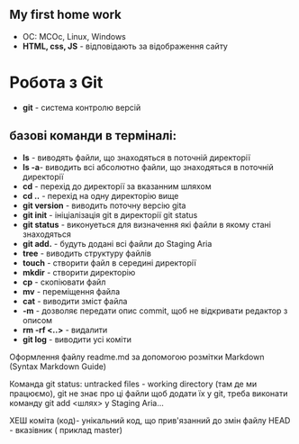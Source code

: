 
## My first home work 
* ОС: MCOc, Linux, Windows
* **HTML, css, JS** - відповідають за відображення сайту 

 # Робота з Git

* **git** - система контролю версій
## базові команди в терміналі:
* **ls** - виводять файли, що знаходяться в поточній директорії 
* **ls -a**- виводить всі абсолютно файли, що знаходяться в поточній директорії 
* **cd** - перехід до директорії за вказанним шляхом
* **cd ..** - перехід на одну директорію вище 
* **git version** - виводить поточну версію gitа 
* **git init** - ініціалізація git в директорії git status
* **git status** - виконуеться для визначення які файли в якому стані знаходяться
* **git add.** - будуть додані всі файли до Staging Aria
*  **tree** - виводить структуру файлів
*  **touch** <name>  - створити файл в середині директорії
* **mkdir** - створити директорію 
 * **ср** - скопіювати файл
 * **mv** - переміщення файла
 * **cat** - виводити зміст файла
 * **-m** - дозволяє передати опис commit, щоб не відкривати редактор з описом
 * **rm -rf <..>** - видалити
 * **git log** - виводити усі коміти
  
  Оформлення файлу readme.md за допомогою розмітки Markdown (Syntax Markdown Guide)
  
  Команда git status:
  untracked files - working directory (там де ми працюємо), git не знає про ці файли
  щоб додати їх у git, треба виконати команду git add <шлях> у Staging Aria...
  
  ХЕШ коміта (код)- унікальний код, що прив'язанний до змін файлу
  HEAD - вказівник ( приклад master)
  
